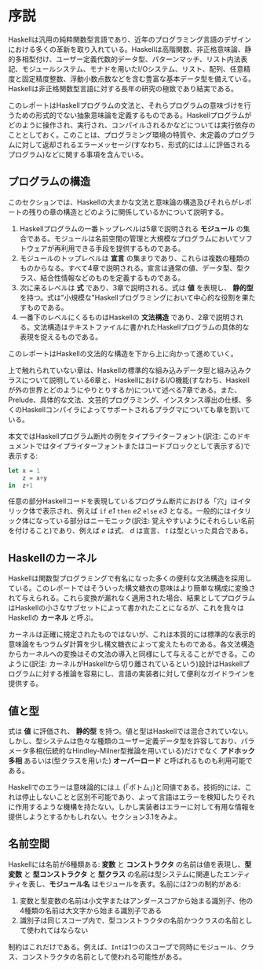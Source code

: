 # 序説

Haskellは汎用の純粋関数型言語であり、近年のプログラミング言語のデザインにおける多くの革新を取り入れている。Haskellは高階関数、非正格意味論、静的多相型付け、ユーザー定義代数的データ型、パターンマッチ、リスト内法表記、モジュールシステム、モナドを用いたI/Oシステム、リスト、配列、任意精度と固定精度整数、浮動小数点数などを含む豊富な基本データ型を備えている。Haskellは非正格関数型言語に対する長年の研究の極致であり結実である。

このレポートはHaskellプログラムの文法と、それらプログラムの意味づけを行うための形式的でない抽象意味論を定義するものである。Haskellプログラムがどのように操作され、実行され、コンパイルされるかなどについては実行依存のこととしておく。このことは、プログラミング環境の特質や、未定義のプログラムに対して返却されるエラーメッセージ(すなわち、形式的には⊥に評価されるプログラム)などに関する事項を含んでいる。

## プログラムの構造

このセクションでは、Haskellの大まかな文法と意味論の構造及びそれらがレポートの残りの章の構造とどのように関係しているかについて説明する。

1. Haskellプログラムの一番トップレベルは5章で説明される **モジュール** の集合である。モジュールは名前空間の管理と大規模なプログラムにおいてソフトウェアが再利用できる手段を提供するものである。
1. モジュールのトップレベルは **宣言** の集まりであり、これらは複数の種類のものからなる。すべて4章で説明される。宣言は通常の値、データ型、型クラス、結合性情報などのものを定義するものである。
1. 次に来るレベルは **式** であり、3章で説明される。式は **値** を表現し、 **静的型** を持つ。式は"小規模な"Haskellプログラミングにおいて中心的な役割を果たすものである。
1. 一番下のレベルにくるものはHaskellの **文法構造** であり、2章で説明される。文法構造はテキストファイルに書かれたHaskellプログラムの具体的な表現を捉えるものである。

このレポートはHaskellの文法的な構造を下から上に向かって進めていく。

上で触れられていない章は、Haskellの標準的な組み込みデータ型と組み込みクラスについて説明している6章と、HaskellにおけるI/O機能(すなわち、Haskellが外の世界とどのようにやりとりするか)について述べる7章である。また、Prelude、具体的な文法、文芸的プログラミング、インスタンス導出の仕様、多くのHaskellコンパイラによってサポートされるプラグマについても章を割いている。

本文ではHaskellプログラム断片の例をタイプライターフォント(訳注: このドキュメントではタイプライターフォントまたはコードブロックとして表示する)で表示する:

```haskell
let x = 1
    z = x+y
in  z+1
```

任意の部分Haskellコードを表現しているプログラム断片における「穴」はイタリック体で表示され、例えば <code>if</code> *e1* <code>then</code> *e2* <code>else</code> *e3* となる。一般的にはイタリック体になっている部分はニーモニック(訳注: 覚えやすいようにそれらしい名前を付けること)であり、例えば *e* は式、 *d* は宣言、 *t* は型といった具合である。

## Haskellのカーネル

Haskellは関数型プログラミングで有名になった多くの便利な文法構造を採用している。このレポートではそういった構文糖衣の意味はより簡単な構成に変換されて与えられる。これら変換が漏れなく適用された場合、結果としてプログラムはHaskellの小さなサブセットによって書かれたことになるが、これを我々はHaskellの **カーネル** と呼ぶ。

カーネルは正確に規定されたものではないが、これは本質的には標準的な表示的意味論をもつラムダ計算を少し構文糖衣によって変えたものである。各文法構造からカーネルへの変換はその文法の導入と同様にして与えることができる。このように(訳注: カーネルがHaskellから切り離されているという)設計はHaskellプログラムに対する推論を容易にし、言語の実装者に対して便利なガイドラインを提供する。

## 値と型

式は **値** に評価され、 **静的型** を持つ。値と型はHaskellでは混合されていない。しかし、型システムは色々な種類のユーザー定義データ型を許容しており、パラメータ多相(伝統的なHindley-Milner型推論を用いている)だけでなく **アドホック多相** あるいは(型クラスを用いた) **オーバーロード** と呼ばれるものも利用可能である。

Haskellでのエラーは意味論的には⊥ (「ボトム」)と同値である。技術的には、これは停止しないことと区別不可能であり、よって言語はエラーを検知したりそれに作用するような機構を持たない。しかし実装者はエラーに対して有用な情報を提供しようとするかもしれない。セクション3.1をみよ。

## 名前空間

Haskellには名前が6種類ある: **変数** と **コンストラクタ** の名前は値を表現し、**型変数** と **型コンストラクタ** と **型クラス** の名前は型システムに関連したエンティティを表し、**モジュール名** はモジュールを表す。名前には2つの制約がある:

1. 変数と型変数の名前は小文字またはアンダースコアから始まる識別子、他の4種類の名前は大文字から始まる識別子である
2. 識別子は同じスコープ内で、型コンストラクタの名前かつクラスの名前として使われてはならない

制約はこれだけである。例えば、`Int`は1つのスコープで同時にモジュール、クラス、コンストラクタの名前として使われる可能性がある。
